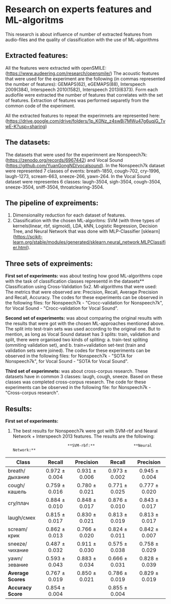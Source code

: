 # Research on experts features and ML-algoritms
This research is about influence of number of extracted features from audio-files and the quality of classification with the use of ML-algorithms

## Extracted features:
All the features were extracted with openSMILE: (https://www.audeering.com/research/opensmile/)
The acoustic features that were used for the experiment are the following (in commas represented the number of features): GEMAPS(62), eGEMAPS(88), Interspeech 2009(384), Interspeech 2010(1582), Interspeech 2013(6373).
Form each audiofile were extracted the number of features that correlates with the set of features. Extraction of features was performed separetly from the common code of the experiment.

All the extracted features to repeat the experimnets are represented here: (https://drive.google.com/drive/folders/1p_K0Nz_z4swBj7MWu47g6uqjG_TvwE-K?usp=sharing)

## The datasets:
The datasets that were used for the experimnent are Nonspeech7k: (https://zenodo.org/records/6967442) and Vocal Sound (https://github.com/YuanGongND/vocalsound). 
In the Nonspeech7k dataset were represented 7 classes of events: breath-1850, cough-702, cry-1996, laugh-1273, scream-663, sneeze-266, yawn-264.
In the Vocal Sound dataset were representes 6 classes: laugh-3504, sigh-3504, cough-3504, sneeze-3504, sniff-3504, throatclearing-3504.

## The pipeline of expreiments:
1) Dimensionality reduction for each dataset of features.
2) Classification with the chosen ML-algoritms: SVM (with three types of kernels(linear, rbf, sigmoid), LDA, kNN, Logistic Regression, Decision Tree, and Neural Network that was done with MLP-Classifier [sklearn] (https://scikit-learn.org/stable/modules/generated/sklearn.neural_network.MLPClassifier.html).

## Three sets of expreiments:
**First set of experiments:** 
was about testing how good ML-algorithms cope with the task of classification classes representd in the datasets**
Classification using Cross-Validation 5x2. Ml-algorithms that were used: 
The metrics that were observed are: Precision, Recall, Average Precision and Recall, Accuracy.
The codes for these experiments can be observed in the following files: for Nonspeech7k - "Crocc-validation for Nonspeech7k", for Vocal Sound - "Crocc-validation for Vocal Sound".

**Second set of experiments:** 
was about comparing the original results with the results that were got with the chosen ML-approaches mentioned above. The split into test-train sets was used according to the original one. But to mention, as long as Vocal Sound dataset has 3 splits: train, validation and split, there were organised two kinds of spliting: a. train-test spliting (ommiting validation set), and b. train+validation set-test (train and validation sets were joined).
The codes for these experiments can be observed in the following files: for Nonspeech7k - "SOTA for Nonspeech7k", for Vocal Sound - "SOTA for Vocal Sound".

**Third set of experimnets:**
was about cross-corpus research. These datasets have in common 3 classes: laugh, cough, sneeze. Based on these classes was completed cross-corpus research.
The code for these experiments can be observed in the following file: for Nonspeech7k - "Cross-corpus research".

## Results:
**First set of experiments:** 
1) The best results for Nonspeech7k were got with SVM-rbf and Nearal Network + Interspeech 2013 features. The results are the following:

                               **SVM-rbf:**                 **Neural Network:**    
|  **Class**       | **Recall**     | **Precision** | **Recall**     | **Precision** |
|------------------|:--------------:|:-------------:|:--------------:|:-------------:|
| breath/дыхание   |  0.972 ± 0.004 | 0.931 ± 0.006 |  0.973 ± 0.002 | 0.945 ± 0.004 |
| cough/кашель     |  0.759 ± 0.016 | 0.780 ± 0.021 |  0.771 ± 0.025 | 0.777 ± 0.020 |
| cry/плач         |  0.884 ± 0.010 | 0.848 ± 0.017 |  0.876 ± 0.010 | 0.843 ± 0.017 |
| laugh/смех       |  0.815 ± 0.017 | 0.830 ± 0.021 |  0.813 ± 0.019 | 0.813 ± 0.017 |
| scream/крик      |  0.862 ± 0.013 | 0.766 ± 0.020 |  0.824 ± 0.011 | 0.842 ± 0.007 |
| sneeze/чихание   |  0.487 ± 0.032 | 0.911 ± 0.030 |  0.575 ± 0.038 | 0.758 ± 0.029 |
| yawn/зевание     |  0.593 ± 0.043 | 0.883 ± 0.034 |  0.666 ± 0.031 | 0.828 ± 0.039 |
|**Average Scores**|  0.767 ± 0.019 | 0.850 ± 0.021 |  0.786 ± 0.019 | 0.829 ± 0.019 |
|**Accuracy Score**|           0.854 ± 0.004        ||         0.855 ± 0.004         |    




